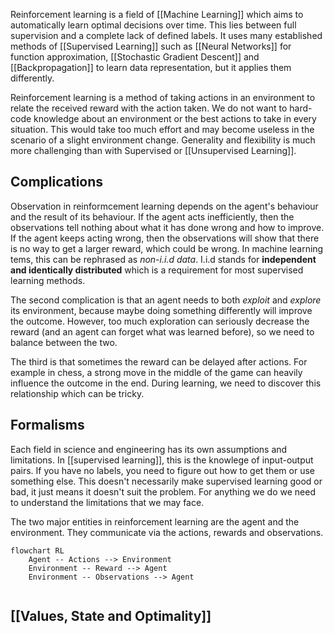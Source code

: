 Reinforcement learning is a field of [[Machine Learning]] which aims to automatically learn optimal decisions over time. This lies between full supervision and a complete lack of defined labels. It uses many established methods of [[Supervised Learning]] such as [[Neural Networks]] for function approximation, [[Stochastic Gradient Descent]] and [[Backpropagation]] to learn data representation, but it applies them differently.

Reinforcement learning is a method of taking actions in an environment to relate the received reward with the action taken. We do not want to hard-code knowledge about an environment or the best actions to take in every situation. This would take too much effort and may become useless in the scenario of a slight environment change. Generality and flexibility is much more challenging than with Supervised or [[Unsupervised Learning]].

## Complications
Observation in reinformcement learning depends on the agent's behaviour and the result of its behaviour. If the agent acts inefficiently, then the observations tell nothing about what it has done wrong and how to improve. If the agent keeps acting wrong, then the observations will show that there is no way to get a larger reward, which could be wrong.
In machine learning tems, this can be rephrased as *non-i.i.d data*. I.i.d stands for **independent and identically distributed** which is a requirement for most supervised learning methods.

The second complication is that an agent needs to both *exploit* and *explore* its environment, because maybe doing something differently will improve the outcome. However, too much exploration can seriously decrease the reward (and an agent can forget what was learned before), so we need to balance between the two.

The third is that sometimes the reward can be delayed after actions. For example in chess, a strong move in the middle of the game can heavily influence the outcome in the end. During learning, we need to discover this relationship which can be tricky.

## Formalisms
Each field in science and engineering has its own assumptions and limitations. In [[supervised learning]], this is the knowlege of input-output pairs. If you have no labels, you need to figure out how to get them or use something else. This doesn't necessarily make supervised learning good or bad, it just means it doesn't suit the problem. For anything we do we need to understand the limitations that we may face.

The two major entities in reinforcement learning are the agent and the environment. They communicate via the actions, rewards and observations.
```mermaid
flowchart RL
	Agent -- Actions --> Environment
	Environment -- Reward --> Agent
	Environment -- Observations --> Agent
	
```
## [[Values, State and Optimality]]

